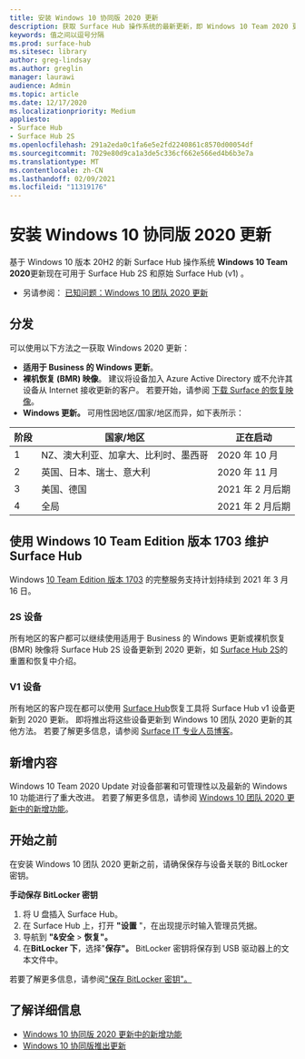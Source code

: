 ```yaml
---
title: 安装 Windows 10 协同版 2020 更新
description: 获取 Surface Hub 操作系统的最新更新，即 Windows 10 Team 2020 更新。
keywords: 值之间以逗号分隔
ms.prod: surface-hub
ms.sitesec: library
author: greg-lindsay
ms.author: greglin
manager: laurawi
audience: Admin
ms.topic: article
ms.date: 12/17/2020
ms.localizationpriority: Medium
appliesto:
- Surface Hub
- Surface Hub 2S
ms.openlocfilehash: 291a2eda0c1fa6e5e2fd2240861c8570d00054df
ms.sourcegitcommit: 7029e80d9ca1a3de5c336cf662e566ed4b6b3e7a
ms.translationtype: MT
ms.contentlocale: zh-CN
ms.lasthandoff: 02/09/2021
ms.locfileid: "11319176"
---
```

# 安装 Windows 10 协同版 2020 更新 

基于 Windows 10 版本 20H2 的新 Surface Hub 操作系统 **Windows 10 Team 2020**更新现在可用于 Surface Hub 2S 和原始 Surface Hub (v1) 。 

- 另请参阅： [已知问题：Windows 10 团队 2020 更新](surface-hub-2020-team-update-known-issues.md)

## 分发

可以使用以下方法之一获取 Windows 2020 更新：

- **适用于 Business 的 Windows 更新**。
- **裸机恢复 (BMR) 映像**。 建议将设备加入 Azure Active Directory 或不允许其设备从 Internet 接收更新的客户。 若要开始，请参阅 [下载 Surface 的恢复映像](https://support.microsoft.com/surfacerecoveryimage)。
- **Windows 更新。** 可用性因地区/国家/地区而异，如下表所示：

| 阶段 | 国家/地区                         | 正在启动          |
| ----- | -------------------------------------- | ----------------- |
| 1     | NZ、澳大利亚、加拿大、比利时、墨西哥 | 2020 年 10 月  |
| 2     | 英国、日本、瑞士、意大利          | 2020 年 11 月 |
| 3     | 美国、德国                            | 2021 年 2 月后期 |
| 4     | 全局                                 | 2021 年 2 月后期 |

## 使用 Windows 10 Team Edition 版本 1703 维护 Surface Hub 

Windows [10 Team Edition 版本 1703](https://support.microsoft.com/topic/november-12-2019-kb4525245-os-build-15063-2172-dfc81b85-11a6-54ef-4370-11408193419f) 的完整服务支持计划持续到 2021 年 3 月 16 日。

### 2S 设备 

所有地区的客户都可以继续使用适用于 Business 的 Windows 更新或裸机恢复 (BMR) 映像将 Surface Hub 2S 设备更新到 2020 更新，如 [Surface Hub 2S](surface-hub-2s-recover-reset.md)的重置和恢复中介绍。

### V1 设备 

所有地区的客户现在都可以使用 [Surface Hub](surface-hub-recovery-tool.md)恢复工具将 Surface Hub v1 设备更新到 2020 更新。 即将推出将这些设备更新到 Windows 10 团队 2020 更新的其他方法。 若要了解更多信息，请参阅 [Surface IT 专业人员博客](https://techcommunity.microsoft.com/t5/surface-it-pro-blog/update-to-the-windows-10-team-rollout/ba-p/1669655)。
 
## 新增内容

Windows 10 Team 2020 Update 对设备部署和可管理性以及最新的 Windows 10 功能进行了重大改进。 若要了解更多信息，请参阅 [Windows 10 团队 2020 更新中的新增功能](surface-hub-2020-update-whats-new.md)。
 
## 开始之前

在安装 Windows 10 团队 2020 更新之前，请确保保存与设备关联的 BitLocker 密钥。 

**手动保存 BitLocker 密钥**

1. 将 U 盘插入 Surface Hub。
2. 在 Surface Hub 上，打开 **"设置** "，在出现提示时输入管理员凭据。
3. 导航到 **"&安全**  >  **恢复"。**
4. 在**BitLocker 下**，选择"**保存"。** BitLocker 密钥将保存到 USB 驱动器上的文本文件中。

若要了解更多信息，请参阅["保存 BitLocker 密钥"。](save-bitlocker-key-surface-hub.md)

## 了解详细信息

- [Windows 10 协同版 2020 更新中的新增功能](surface-hub-2020-update-whats-new.md)
- [Windows 10 协同版推出更新](https://techcommunity.microsoft.com/t5/surface-it-pro-blog/update-to-the-windows-10-team-rollout/ba-p/1669655)
